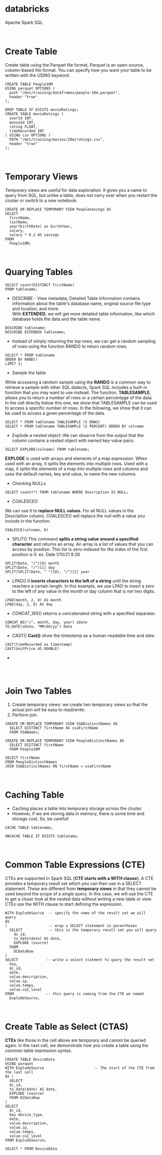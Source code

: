 # databricks
Apache Spark SQL

<br>

# Create Table
Create table using the Parquet file format, Parquet is an open-source, column-based file format. You can specify how you want your table to be written with the USING keyword.
```
CREATE TABLE People10M
USING parquet OPTIONS (
  path "/mnt/training/dataframes/people-10m.parquet",
  header "true"
);
```

```
DROP TABLE IF EXISTS movieRatings;
CREATE TABLE movieRatings (
  userId INT,
  movieId INT,
  rating FLOAT,
  timeRecorded INT
) USING csv OPTIONS (
  PATH "/mnt/training/movies/20m/ratings.csv",
  header "true"
);
```

<br>

# Temporary Views
Temporary views are useful for data exploration. It gives you a name to query from SQL, but unlike a table, does not carry over when you restart the cluster or switch to a new notebook.

```
CREATE OR REPLACE TEMPORARY VIEW PeopleSavings AS
SELECT
  firstName,
  lastName,
  year(birthDate) as birthYear,
  salary,
  salary * 0.2 AS savings
FROM
  People10M;
```

<br>

# Quarying Tables

```
SELECT count(DISTINCT firstName)
FROM tablename;
```

* DESCRIBE - View metadata; Detailed Table Information contains information about the table's database name, original source file type and location, and more. <br>
With **EXTENDED**, we will get more detailed table information, like which database holds the data and the table name.
```
DESCRIBE tablename;
DESCRIBE EXTENDED tablename;
```

* Instead of simply returning the top rows, we can get a random sampling of rows using the function RAND() to return random rows.

```
SELECT * FROM tablename
ORDER BY RAND()
LIMIT 3;
```

* Sample the table

While accessing a random sample using the **RAND()** is a common way to retrieve a sample with other SQL dialects, Spark SQL includes a built-in function that you may want to use instead. The function, **TABLESAMPLE**, allows you to return a number of rows or a certain percentage of the data. In the cell directly below this one, we show that TABLESAMPLE can be used to access a specific number of rows. In the following, we show that it can be used to access a given percentage of the data. 

```
SELECT * FROM tablename TABLESAMPLE (5 ROWS)
SELECT * FROM tablename TABLESAMPLE (2 PERCENT) ORDER BY colname 
```

* Explode a nested object: We can observe from the output that the column contains a nested object with named key-value pairs. <br>

```
SELECT EXPLODE(colname) FROM tablename;
```

**EXPLODE** is used with arrays and elements of a map expression. When used with an array, it splits the elements into multiple rows. Used with a map, it splits the elements of a map into multiple rows and columns and uses the default names, key and value, to name the new columns. 


* Checking NULLs

```
SELECT count(*) FROM tablename WHERE Description IS NULL;
```

* COALESCE()

We can use it to **replace NULL values**. For all NULL values in the Description column, COALESCE() will replace the null with a value you include in the function.

```
COALESCE(colname, 0)
```

* SPLIT()
This command **splits a string value around a specified character** and returns an array. An array is a list of values that you can access by position. This list is zero-indexed for the index of the first position is 0. ex. Date 1/10/21 8:26

```
SPLIT(Date, "/")[0] month
SPLIT(Date, "/")[1] day
SPLIT(SPLIT(Date, " ")[0], "/")[2] year
```

* LPAD()
It **inserts characters to the left of a string** until the string reachers a certain length. In this example, we use LPAD to insert a zero to the left of any value in the month or day column that is not two digits. 

```
LPAD(month, 2, 0) AS month
LPAD(day, 2, 0) AS day
```

* CONCAT_WS()
returns a concatenated string with a specified separator.

```
CONCAT_WS("/", month, day, year) sDate
TO_DATE(sDate, "MM/dd/yy") date
```

* CAST()
**Cast()** show the timestamp as a human-readable time and date.

```
CAST(timeRecorded as timestamp) 
CAST(UnitPrice AS DOUBLE)
```

*

```
```


<br>

# Join Two Tables

1. Create temporary views: we create two temporary views so that the actual join will be easy to read/write.
2. Perform join

```
CREATE OR REPLACE TEMPORARY VIEW SSADistinctNames AS 
  SELECT DISTINCT firstName AS ssaFirstName 
  FROM SSANames;

CREATE OR REPLACE TEMPORARY VIEW PeopleDistinctNames AS 
  SELECT DISTINCT firstName 
  FROM People10M
  
SELECT firstName 
FROM PeopleDistinctNames 
JOIN SSADistinctNames ON firstName = ssaFirstName

```

<br>


# Caching Table

- Caching places a table into temporary storage across the cluster.
- However, if we are storing data in memory, there is some time and storage cost. So, be careful!

```
CACHE TABLE tablename;

UNCACHE TABLE IF EXISTS tablename;
```

<br>

# Common Table Expressions (CTE) 

CTEs are supported in Spark SQL \[**CTE starts with a WITH clause**\]. A CTE provides a temporary result set which you can then use in a SELECT statement. These are different from **temporary views** in that they cannot be used beyond the scope of a single query. In this case, we will use the CTE to get a closer look at the nested data without writing a new table or view. CTEs use the WITH clause to start defining the expression.

```
WITH ExplodeSource  -- specify the name of the result set we will query
AS                  
(                   -- wrap a SELECT statement in parentheses
  SELECT            -- this is the temporary result set you will query
    dc_id,
    to_date(date) AS date,
    EXPLODE (source)
  FROM
    DCDataRaw
)
SELECT             -- write a select statment to query the result set
  key,
  dc_id,
  date,
  value.description,  
  value.ip,
  value.temps,
  value.co2_level
FROM               -- this query is coming from the CTE we named
  ExplodeSource;  
```

<br>

# Create Table as Select (CTAS)

**CTEs** like those in the cell above are temporary and cannot be queried again. In the next cell, we demonstrate how you create a table using the common table expression syntax.

```
CREATE TABLE DeviceData                 
USING parquet
WITH ExplodeSource                       -- The start of the CTE from the last cell
AS (
  SELECT 
  dc_id,
  to_date(date) AS date,
  EXPLODE (source)
  FROM DCDataRaw
)
SELECT 
  dc_id,
  key device_type,                       
  date,
  value.description,
  value.ip,
  value.temps,
  value.co2_level
FROM ExplodeSource;
```

```
SELECT * FROM DeviceData
```

<br>

#

```
```

<br>

